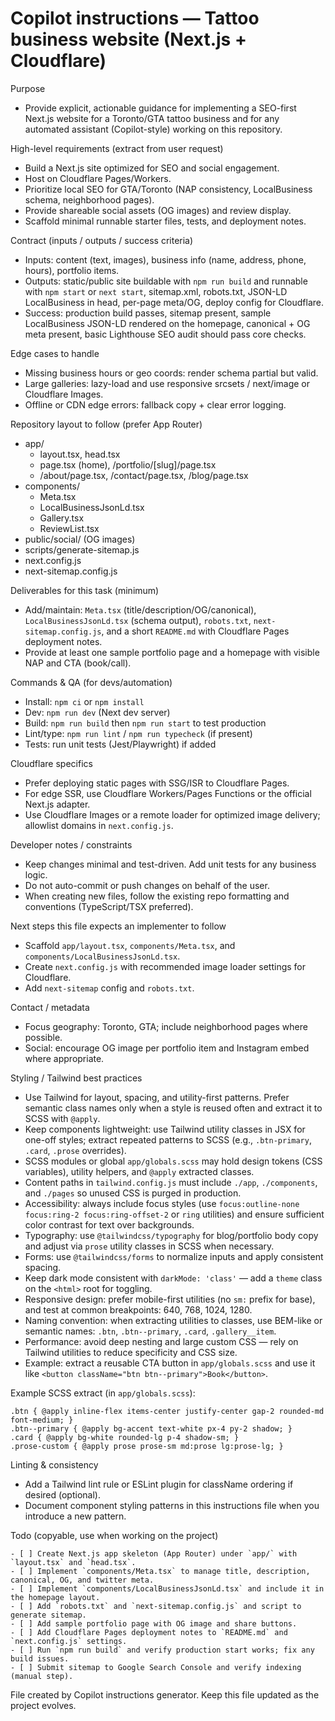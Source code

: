 # Copilot instructions — Tattoo business website (Next.js + Cloudflare)

Purpose
- Provide explicit, actionable guidance for implementing a SEO-first Next.js website for a Toronto/GTA tattoo business and for any automated assistant (Copilot-style) working on this repository.

High-level requirements (extract from user request)
- Build a Next.js site optimized for SEO and social engagement.
- Host on Cloudflare Pages/Workers.
- Prioritize local SEO for GTA/Toronto (NAP consistency, LocalBusiness schema, neighborhood pages).
- Provide shareable social assets (OG images) and review display.
- Scaffold minimal runnable starter files, tests, and deployment notes.

Contract (inputs / outputs / success criteria)
- Inputs: content (text, images), business info (name, address, phone, hours), portfolio items.
- Outputs: static/public site buildable with `npm run build` and runnable with `npm start` or `next start`, sitemap.xml, robots.txt, JSON-LD LocalBusiness in head, per-page meta/OG, deploy config for Cloudflare.
- Success: production build passes, sitemap present, sample LocalBusiness JSON-LD rendered on the homepage, canonical + OG meta present, basic Lighthouse SEO audit should pass core checks.

Edge cases to handle
- Missing business hours or geo coords: render schema partial but valid.
- Large galleries: lazy-load and use responsive srcsets / next/image or Cloudflare Images.
- Offline or CDN edge errors: fallback copy + clear error logging.

Repository layout to follow (prefer App Router)
- app/
  - layout.tsx, head.tsx
  - page.tsx (home), /portfolio/[slug]/page.tsx
  - /about/page.tsx, /contact/page.tsx, /blog/page.tsx
- components/
  - Meta.tsx
  - LocalBusinessJsonLd.tsx
  - Gallery.tsx
  - ReviewList.tsx
- public/social/ (OG images)
- scripts/generate-sitemap.js
- next.config.js
- next-sitemap.config.js

Deliverables for this task (minimum)
- Add/maintain: `Meta.tsx` (title/description/OG/canonical), `LocalBusinessJsonLd.tsx` (schema output), `robots.txt`, `next-sitemap.config.js`, and a short `README.md` with Cloudflare Pages deployment notes.
- Provide at least one sample portfolio page and a homepage with visible NAP and CTA (book/call).

Commands & QA (for devs/automation)
- Install: `npm ci` or `npm install`
- Dev: `npm run dev` (Next dev server)
- Build: `npm run build` then `npm run start` to test production
- Lint/type: `npm run lint` / `npm run typecheck` (if present)
- Tests: run unit tests (Jest/Playwright) if added

Cloudflare specifics
- Prefer deploying static pages with SSG/ISR to Cloudflare Pages.
- For edge SSR, use Cloudflare Workers/Pages Functions or the official Next.js adapter.
- Use Cloudflare Images or a remote loader for optimized image delivery; allowlist domains in `next.config.js`.

Developer notes / constraints
- Keep changes minimal and test-driven. Add unit tests for any business logic.
- Do not auto-commit or push changes on behalf of the user.
- When creating new files, follow the existing repo formatting and conventions (TypeScript/TSX preferred).

Next steps this file expects an implementer to follow
- Scaffold `app/layout.tsx`, `components/Meta.tsx`, and `components/LocalBusinessJsonLd.tsx`.
- Create `next.config.js` with recommended image loader settings for Cloudflare.
- Add `next-sitemap` config and `robots.txt`.

Contact / metadata
- Focus geography: Toronto, GTA; include neighborhood pages where possible.
- Social: encourage OG image per portfolio item and Instagram embed where appropriate.

Styling / Tailwind best practices
- Use Tailwind for layout, spacing, and utility-first patterns. Prefer semantic class names only when a style is reused often and extract it to SCSS with `@apply`.
- Keep components lightweight: use Tailwind utility classes in JSX for one-off styles; extract repeated patterns to SCSS (e.g., `.btn-primary`, `.card`, `.prose` overrides).
- SCSS modules or global `app/globals.scss` may hold design tokens (CSS variables), utility helpers, and `@apply` extracted classes.
- Content paths in `tailwind.config.js` must include `./app`, `./components`, and `./pages` so unused CSS is purged in production.
- Accessibility: always include focus styles (use `focus:outline-none focus:ring-2 focus:ring-offset-2` or `ring` utilities) and ensure sufficient color contrast for text over backgrounds.
- Typography: use `@tailwindcss/typography` for blog/portfolio body copy and adjust via `prose` utility classes in SCSS when necessary.
- Forms: use `@tailwindcss/forms` to normalize inputs and apply consistent spacing.
- Keep dark mode consistent with `darkMode: 'class'` — add a `theme` class on the `<html>` root for toggling.
- Responsive design: prefer mobile-first utilities (no `sm:` prefix for base), and test at common breakpoints: 640, 768, 1024, 1280.
- Naming convention: when extracting utilities to classes, use BEM-like or semantic names: `.btn`, `.btn--primary`, `.card`, `.gallery__item`.
- Performance: avoid deep nesting and large custom CSS — rely on Tailwind utilities to reduce specificity and CSS size.
- Example: extract a reusable CTA button in `app/globals.scss` and use it like `<button className="btn btn--primary">Book</button>`.

Example SCSS extract (in `app/globals.scss`):
```
.btn { @apply inline-flex items-center justify-center gap-2 rounded-md font-medium; }
.btn--primary { @apply bg-accent text-white px-4 py-2 shadow; }
.card { @apply bg-white rounded-lg p-4 shadow-sm; }
.prose-custom { @apply prose prose-sm md:prose lg:prose-lg; }
```

Linting & consistency
- Add a Tailwind lint rule or ESLint plugin for className ordering if desired (optional).
- Document component styling patterns in this instructions file when you introduce a new pattern.


Todo (copyable, use when working on the project)
```
- [ ] Create Next.js app skeleton (App Router) under `app/` with `layout.tsx` and `head.tsx`.
- [ ] Implement `components/Meta.tsx` to manage title, description, canonical, OG, and twitter meta.
- [ ] Implement `components/LocalBusinessJsonLd.tsx` and include it in the homepage layout.
- [ ] Add `robots.txt` and `next-sitemap.config.js` and script to generate sitemap.
- [ ] Add sample portfolio page with OG image and share buttons.
- [ ] Add Cloudflare Pages deployment notes to `README.md` and `next.config.js` settings.
- [ ] Run `npm run build` and verify production start works; fix any build issues.
- [ ] Submit sitemap to Google Search Console and verify indexing (manual step).
```

File created by Copilot instructions generator. Keep this file updated as the project evolves.
